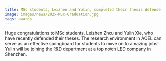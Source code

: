 ```yaml
---
title: MSc students, Leizhen and Yulin, completed their thesis defense and graduated!
image: images/news/2025-MSc-Graduation.jpg
tags: awards
---
```


Huge congratulations to MSc students, Leizhen Zhou and Yulin Xie, who have recently defended their theses. The research environment in AOEL can serve as an effective springboard for students to move on to amazing jobs! Yulin will be joining the R&D department at a top notch LED company in Shenzhen. 